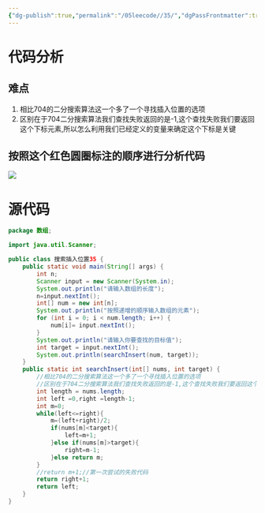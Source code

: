 ```yaml
---
{"dg-publish":true,"permalink":"/05leecode//35/","dgPassFrontmatter":true}
---
```


# 代码分析
## 难点
1. 相比704的二分搜索算法这一个多了一个寻找插入位置的选项  
2. 区别在于704二分搜索算法我们查找失败返回的是-1,这个查找失败我们要返回这个下标元素,所以怎么利用我们已经定义的变量来确定这个下标是关键

## 按照这个红色圆圈标注的顺序进行分析代码

![](https://qkh-markdown-1316031240.cos.ap-nanjing.myqcloud.com/obsidian/202307051603316.png)


# 源代码

```java
package 数组;

import java.util.Scanner;

public class 搜索插入位置35 {
    public static void main(String[] args) {
        int n;
        Scanner input = new Scanner(System.in);
        System.out.println("请输入数组的长度");
        n=input.nextInt();
        int[] num = new int[n];
        System.out.println("按照递增的顺序输入数组的元素");
        for (int i = 0; i < num.length; i++) {
            num[i]= input.nextInt();
        }
        System.out.println("请输入你要查找的目标值");
        int target = input.nextInt();
        System.out.println(searchInsert(num, target));
    }
    public static int searchInsert(int[] nums, int target) {
        //相比704的二分搜索算法这一个多了一个寻找插入位置的选项
        //区别在于704二分搜索算法我们查找失败返回的是-1,这个查找失败我们要返回这个下标元素,所以怎么利用我们已经定义的变量来确定这个下标是关键
        int length = nums.length;
        int left =0,right =length-1;
        int m=0;
        while(left<=right){
            m=(left+right)/2;
            if(nums[m]<target){
                left=m+1;
            }else if(nums[m]>target){
                right=m-1;
            }else return m;
        }
        //return m+1;//第一次尝试的失败代码
        return right+1;
        return left;
    }
}

```